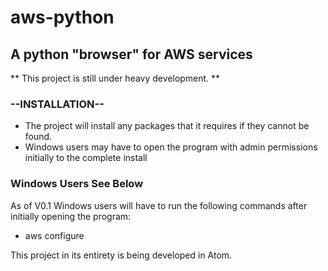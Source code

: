 # aws-python
## A python "browser" for AWS services

** This project is still under heavy development. **

### --INSTALLATION--
* The project will install any packages that it requires if they cannot be found.
* Windows users may have to open the program with admin permissions initially to the complete install


### **Windows Users See Below**
As of V0.1 Windows users will have to run the following commands after initially opening the program: 
* aws configure

This project in its entirety is being developed in Atom.
